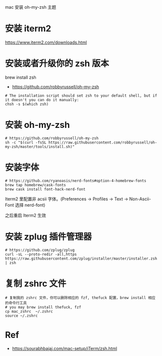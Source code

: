 mac 安装 oh-my-zsh 主题

# 安装 iterm2

https://www.iterm2.com/downloads.html


# 安装或者升级你的 zsh 版本

brew install zsh

- https://github.com/robbyrussell/oh-my-zsh

```
# The installation script should set zsh to your default shell, but if it doesn't you can do it manually:
chsh -s $(which zsh)
```


# 安装 oh-my-zsh

```
# https://github.com/robbyrussell/oh-my-zsh
sh -c "$(curl -fsSL https://raw.githubusercontent.com/robbyrussell/oh-my-zsh/master/tools/install.sh)"
```

# 安装字体
```
# https://github.com/ryanoasis/nerd-fonts#option-4-homebrew-fonts
brew tap homebrew/cask-fonts
brew cask install font-hack-nerd-font
```
Iterm2 里配置非 acsii 字体。(Preferences -> Profiles -> Text -> Non-Ascii-Font 选择 nerd-font)

之后重启 Iterm2 生效


# 安装 zplug 插件管理器


```
# https://github.com/zplug/zplug
curl -sL --proto-redir -all,https https://raw.githubusercontent.com/zplug/installer/master/installer.zsh | zsh
```

# 复制 zshrc 文件

```
# 复制我的 zshrc 文件，你可以删除相应的 fzf, thefuck 配置，brew install 相应的命令行工具
# you may brew install thefuck, fzf
cp mac_zshrc  ~/.zshrc
source ~/.zshrc
```

# Ref

- https://sourabhbajaj.com/mac-setup/iTerm/zsh.html
